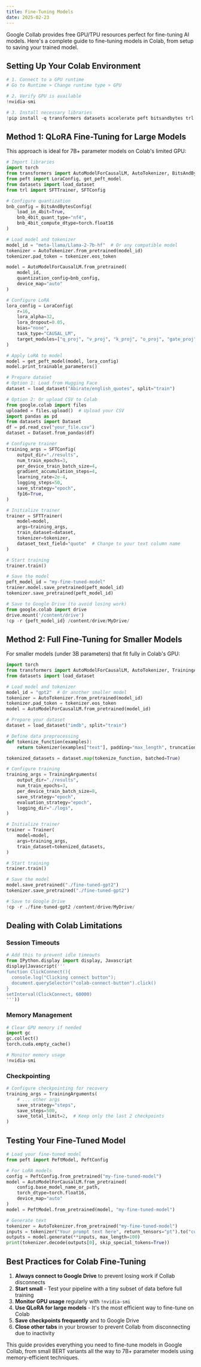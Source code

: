 ```yaml
---
title: Fine-Tuning Models
date: 2025-02-23
---
```

Google Collab provides free GPU/TPU resources perfect for fine-tuning AI models. Here's a complete guide to fine-tuning models in Colab, from setup to saving your trained model.

## Setting Up Your Colab Environment

```python
# 1. Connect to a GPU runtime
# Go to Runtime > Change runtime type > GPU

# 2. Verify GPU is available
!nvidia-smi

# 3. Install necessary libraries
!pip install -q transformers datasets accelerate peft bitsandbytes trl tensorboard
```


## Method 1: QLoRA Fine-Tuning for Large Models

This approach is ideal for 7B+ parameter models on Colab's limited GPU:

```python
# Import libraries
import torch
from transformers import AutoModelForCausalLM, AutoTokenizer, BitsAndBytesConfig
from peft import LoraConfig, get_peft_model
from datasets import load_dataset
from trl import SFTTrainer, SFTConfig

# Configure quantization
bnb_config = BitsAndBytesConfig(
    load_in_4bit=True,
    bnb_4bit_quant_type="nf4",
    bnb_4bit_compute_dtype=torch.float16
)

# Load model and tokenizer
model_id = "meta-llama/Llama-2-7b-hf"  # Or any compatible model
tokenizer = AutoTokenizer.from_pretrained(model_id)
tokenizer.pad_token = tokenizer.eos_token

model = AutoModelForCausalLM.from_pretrained(
    model_id,
    quantization_config=bnb_config,
    device_map="auto"
)

# Configure LoRA
lora_config = LoraConfig(
    r=16,
    lora_alpha=32,
    lora_dropout=0.05,
    bias="none",
    task_type="CAUSAL_LM",
    target_modules=["q_proj", "v_proj", "k_proj", "o_proj", "gate_proj", "up_proj", "down_proj"]
)

# Apply LoRA to model
model = get_peft_model(model, lora_config)
model.print_trainable_parameters()

# Prepare dataset
# Option 1: Load from Hugging Face
dataset = load_dataset("Abirate/english_quotes", split="train")

# Option 2: Or upload CSV to Colab
from google.colab import files
uploaded = files.upload()  # Upload your CSV
import pandas as pd
from datasets import Dataset
df = pd.read_csv("your_file.csv")
dataset = Dataset.from_pandas(df)

# Configure trainer
training_args = SFTConfig(
    output_dir="./results",
    num_train_epochs=3,
    per_device_train_batch_size=4,
    gradient_accumulation_steps=4,
    learning_rate=2e-4,
    logging_steps=50,
    save_strategy="epoch",
    fp16=True,
)

# Initialize trainer
trainer = SFTTrainer(
    model=model,
    args=training_args,
    train_dataset=dataset,
    tokenizer=tokenizer,
    dataset_text_field="quote"  # Change to your text column name
)

# Start training
trainer.train()

# Save the model
peft_model_id = "my-fine-tuned-model"
trainer.model.save_pretrained(peft_model_id)
tokenizer.save_pretrained(peft_model_id)

# Save to Google Drive (to avoid losing work)
from google.colab import drive
drive.mount('/content/drive')
!cp -r {peft_model_id} /content/drive/MyDrive/
```


## Method 2: Full Fine-Tuning for Smaller Models

For smaller models (under 3B parameters) that fit fully in Colab's GPU:

```python
import torch
from transformers import AutoModelForCausalLM, AutoTokenizer, TrainingArguments, Trainer
from datasets import load_dataset

# Load model and tokenizer
model_id = "gpt2"  # Or another smaller model
tokenizer = AutoTokenizer.from_pretrained(model_id)
tokenizer.pad_token = tokenizer.eos_token
model = AutoModelForCausalLM.from_pretrained(model_id)

# Prepare your dataset
dataset = load_dataset("imdb", split="train")

# Define data preprocessing
def tokenize_function(examples):
    return tokenizer(examples["text"], padding="max_length", truncation=True, max_length=512)

tokenized_datasets = dataset.map(tokenize_function, batched=True)

# Configure training
training_args = TrainingArguments(
    output_dir="./results",
    num_train_epochs=3,
    per_device_train_batch_size=8,
    save_strategy="epoch",
    evaluation_strategy="epoch",
    logging_dir="./logs",
)

# Initialize trainer
trainer = Trainer(
    model=model,
    args=training_args,
    train_dataset=tokenized_datasets,
)

# Start training
trainer.train()

# Save the model
model.save_pretrained("./fine-tuned-gpt2")
tokenizer.save_pretrained("./fine-tuned-gpt2")

# Save to Google Drive
!cp -r ./fine-tuned-gpt2 /content/drive/MyDrive/
```


## Dealing with Colab Limitations

### Session Timeouts

```python
# Add this to prevent idle timeouts
from IPython.display import display, Javascript
display(Javascript('''
function ClickConnect(){
  console.log("Clicking connect button"); 
  document.querySelector("colab-connect-button").click()
}
setInterval(ClickConnect, 60000)
'''))
```


### Memory Management

```python
# Clear GPU memory if needed
import gc
gc.collect()
torch.cuda.empty_cache()

# Monitor memory usage
!nvidia-smi
```


### Checkpointing

```python
# Configure checkpointing for recovery
training_args = TrainingArguments(
    # ... other args
    save_strategy="steps",
    save_steps=500,
    save_total_limit=2,  # Keep only the last 2 checkpoints
)
```


## Testing Your Fine-Tuned Model

```python
# Load your fine-tuned model
from peft import PeftModel, PeftConfig

# For LoRA models
config = PeftConfig.from_pretrained("my-fine-tuned-model")
model = AutoModelForCausalLM.from_pretrained(
    config.base_model_name_or_path,
    torch_dtype=torch.float16,
    device_map="auto"
)
model = PeftModel.from_pretrained(model, "my-fine-tuned-model")

# Generate text
tokenizer = AutoTokenizer.from_pretrained("my-fine-tuned-model")
inputs = tokenizer("Your prompt text here", return_tensors="pt").to("cuda")
outputs = model.generate(**inputs, max_length=100)
print(tokenizer.decode(outputs[0], skip_special_tokens=True))
```


## Best Practices for Colab Fine-Tuning

1. **Always connect to Google Drive** to prevent losing work if Collab disconnects
2. **Start small** - Test your pipeline with a tiny subset of data before full training
3. **Monitor GPU usage** regularly with `!nvidia-smi`
4. **Use QLoRA for large models** - It's the most efficient way to fine-tune on Colab
5. **Save checkpoints frequently** and to Google Drive
6. **Close other tabs** in your browser to prevent Collab from disconnecting due to inactivity

This guide provides everything you need to fine-tune models in Google Collab, from small BERT variants all the way to 7B+ parameter models using memory-efficient techniques.

